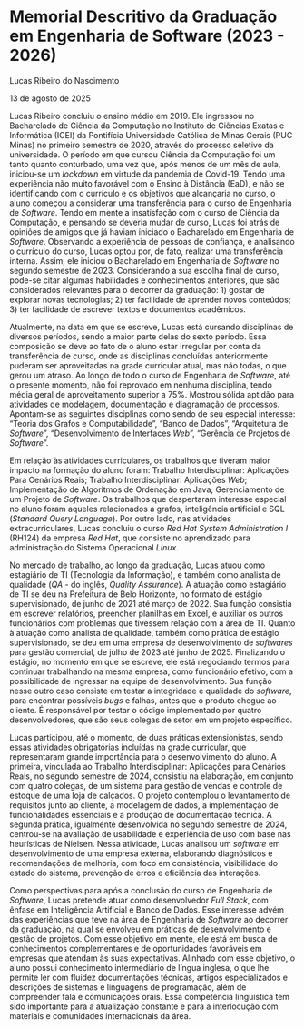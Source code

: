 # Memorial Descritivo da Graduação em Engenharia de Software (2023 \- 2026\)

Lucas Ribeiro do Nascimento

13 de agosto de 2025

Lucas Ribeiro concluiu o ensino médio em 2019\. Ele ingressou no Bacharelado de Ciência da Computação no Instituto de Ciências Exatas e Informática (ICEI) da Pontifícia Universidade Católica de Minas Gerais (PUC Minas) no primeiro semestre de 2020, através do processo seletivo da universidade. O período em que cursou Ciência da Computação foi um tanto quanto conturbado, uma vez que, após menos de um mês de aula, iniciou-se um *lockdown* em virtude da pandemia de Covid-19. Tendo uma experiência não muito favorável com o Ensino à Distância (EaD), e não se identificando com o currículo e os objetivos que alcançaria no curso, o aluno começou a considerar uma transferência para o curso de Engenharia de *Software*. Tendo em mente a insatisfação com o curso de Ciência da Computação, e pensando se deveria mudar de curso, Lucas foi atrás de opiniões de amigos que já haviam iniciado o Bacharelado em Engenharia de *Software*. Observando a experiência de pessoas de confiança, e analisando o currículo do curso, Lucas optou por, de fato, realizar uma transferência interna. Assim, ele iniciou o Bacharelado em Engenharia de *Software* no segundo semestre de 2023\. Considerando a sua escolha final de curso, pode-se citar algumas habilidades e conhecimentos anteriores, que são considerados relevantes para o decorrer da graduação: 1\) gostar de explorar novas tecnologias; 2\) ter facilidade de aprender novos conteúdos; 3\) ter facilidade de escrever textos e documentos acadêmicos.

Atualmente, na data em que se escreve, Lucas está cursando disciplinas de diversos períodos, sendo a maior parte delas do sexto período. Essa composição se deve ao fato de o aluno estar irregular por conta da transferência de curso, onde as disciplinas concluídas anteriormente puderam ser aproveitadas na grade curricular atual, mas não todas, o que gerou um atraso. Ao longo de todo o curso de Engenharia de *Software*, até o presente momento, não foi reprovado em nenhuma disciplina, tendo média geral de aproveitamento superior a 75%. Mostrou sólida aptidão para atividades de modelagem, documentação e diagramação de processos. Apontam-se as seguintes disciplinas como sendo de seu especial interesse: “Teoria dos Grafos e Computabilidade”, “Banco de Dados”, “Arquitetura de *Software*”, “Desenvolvimento de Interfaces *Web*”, “Gerência de Projetos de *Software*”.

Em relação às atividades curriculares, os trabalhos que tiveram maior impacto na formação do aluno foram: Trabalho Interdisciplinar: Aplicações Para Cenários Reais; Trabalho Interdisciplinar: Aplicações *Web*; Implementação de Algoritmos de Ordenação em Java; Gerenciamento de um Projeto de *Software*. Os trabalhos que despertaram interesse especial no aluno foram aqueles relacionados a grafos, inteligência artificial e SQL (*Standard Query Language*). Por outro lado, nas atividades extracurriculares, Lucas concluiu o curso *Red Hat System Administration I* (RH124) da empresa *Red Hat*, que consiste no aprendizado para administração do Sistema Operacional *Linux*.

No mercado de trabalho, ao longo da graduação, Lucas atuou como estagiário de TI (Tecnologia da Informação), e também como analista de qualidade (*QA \-* do inglês, *Quality Assurance*). A atuação como estagiário de TI se deu na Prefeitura de Belo Horizonte, no formato de estágio supervisionado, de junho de 2021 até março de 2022\. Sua função consistia em escrever relatórios, preencher planilhas em Excel, e auxiliar os outros funcionários com problemas que tivessem relação com a área de TI. Quanto à atuação como analista de qualidade, também como prática de estágio supervisionado, se deu em uma empresa de desenvolvimento de *softwares* para gestão comercial, de julho de 2023 até junho de 2025\. Finalizando o estágio, no momento em que se escreve, ele está negociando termos para continuar trabalhando na mesma empresa, como funcionário efetivo, com a possibilidade de ingressar na equipe de desenvolvimento. Sua função nesse outro caso consiste em testar a integridade e qualidade do *software*, para encontrar possíveis *bugs* e falhas, antes que o produto chegue ao cliente. É responsável por testar o código implementado por quatro desenvolvedores, que são seus colegas de setor em um projeto específico.

Lucas participou, até o momento, de duas práticas extensionistas, sendo essas atividades obrigatórias incluídas na grade curricular, que representaram grande importância para o desenvolvimento do aluno. A primeira, vinculada ao Trabalho Interdisciplinar: Aplicações para Cenários Reais, no segundo semestre de 2024, consistiu na elaboração, em conjunto com quatro colegas, de um sistema para gestão de vendas e controle de estoque de uma loja de calçados. O projeto contemplou o levantamento de requisitos junto ao cliente, a modelagem de dados, a implementação de funcionalidades essenciais e a produção de documentação técnica. A segunda prática, igualmente desenvolvida no segundo semestre de 2024, centrou-se na avaliação de usabilidade e experiência de uso com base nas heurísticas de Nielsen. Nessa atividade, Lucas analisou um *software* em desenvolvimento de uma empresa externa, elaborando diagnósticos e recomendações de melhoria, com foco em consistência, visibilidade do estado do sistema, prevenção de erros e eficiência das interações.

Como perspectivas para após a conclusão do curso de Engenharia de *Software*, Lucas pretende atuar como desenvolvedor *Full Stack*, com ênfase em Inteligência Artificial e Banco de Dados. Esse interesse advém das experiências que teve na área de Engenharia de *Software* ao decorrer da graduação, na qual se envolveu em práticas de desenvolvimento e gestão de projetos. Com esse objetivo em mente, ele está em busca de conhecimentos complementares e de oportunidades favoráveis em empresas que atendam às suas expectativas. Alinhado com esse objetivo, o aluno possui conhecimento intermediário de língua inglesa, o que lhe permite ler com fluidez documentações técnicas, artigos especializados e descrições de sistemas e linguagens de programação, além de compreender fala e comunicações orais. Essa competência linguística tem sido importante para a atualização constante e para a interlocução com materiais e comunidades internacionais da área.  
